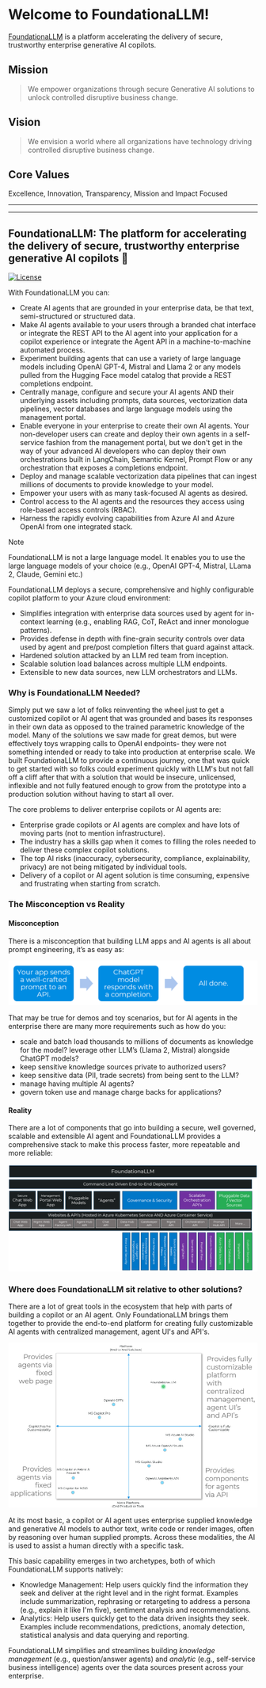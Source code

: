 # Welcome to FoundationaLLM!

[FoundationaLLM](https://foundationallm.ai) is a platform accelerating the delivery of secure, trustworthy enterprise generative AI copilots.

## Mission

> We empower organizations through secure Generative AI solutions to unlock controlled disruptive business change.

## Vision

> We envision a world where all organizations have technology driving controlled disruptive business change.

## Core Values

Excellence, Innovation, Transparency, Mission and Impact Focused

---
---

## FoundationaLLM: The platform for accelerating the delivery of secure, trustworthy enterprise generative AI copilots 🚀

[![License](https://img.shields.io/badge/license-evaluation%20and%20demo-green)](https://www.foundationallm.ai/license)

With FoundationaLLM you can:
- Create AI agents that are grounded in your enterprise data, be that text, semi-structured or structured data. 
- Make AI agents available to your users through a branded chat interface or integrate the REST API to the AI agent into your application for a copilot experience or integrate the Agent API in a machine-to-machine automated process.
- Experiment building agents that can use a variety of large language models including OpenAI GPT-4, Mistral and Llama 2 or any models pulled from the Hugging Face model catalog that provide a REST completions endpoint.
- Centrally manage, configure and secure your AI agents AND their underlying assets including prompts, data sources, vectorization data pipelines, vector databases and large language models using the management portal.
- Enable everyone in your enterprise to create their own AI agents. Your non-developer users can create and deploy their own agents in a self-service fashion from the management portal, but we don't get in the way of your advanced AI developers who can deploy their own orchestrations built in LangChain, Semantic Kernel, Prompt Flow or any orchestration that exposes a completions endpoint.
- Deploy and manage scalable vectorization data pipelines that can ingest millions of documents to provide knowledge to your model.
- Empower your users with as many task-focused AI agents as desired. 
- Control access to the AI agents and the resources they access using role-based access controls (RBAC).
- Harness the rapidly evolving capabilities from Azure AI and Azure OpenAI from one integrated stack. 

> [!NOTE] 
> FoundationaLLM is not a large language model. It enables you to use the large language models of your choice (e.g., OpenAI GPT-4, Mistral, LLama 2, Claude, Gemini etc.) 

FoundationaLLM deploys a secure, comprehensive and highly configurable copilot platform to your Azure cloud environment:

- Simplifies integration with enterprise data sources used by agent for in-context learning (e.g., enabling RAG, CoT, ReAct and inner monologue patterns).
- Provides defense in depth with fine-grain security controls over data used by agent and pre/post completion filters that guard against attack.
- Hardened solution attacked by an LLM red team from inception.
- Scalable solution load balances across multiple LLM endpoints.
- Extensible to new data sources, new LLM orchestrators and LLMs.

### Why is FoundationaLLM Needed?

Simply put we saw a lot of folks reinventing the wheel just to get a customized copilot or AI agent that was grounded and bases its responses in their own data as opposed to the trained parametric knowledge of the model. Many of the solutions we saw made for great demos, but were effectively toys wrapping calls to OpenAI endpoints- they were not something intended or ready to take into production at enterprise scale. We built FoundationaLLM to provide a continuous journey, one that was quick to get started with so folks could experiment quickly with LLM's but not fall off a cliff after that with a solution that would be insecure, unlicensed, inflexible and not fully featured enough to grow from the prototype into a production solution without having to start all over.  

The core problems to deliver enterprise copilots or AI agents are:

- Enterprise grade copilots or AI agents are complex and have lots of moving parts (not to mention infrastructure).
- The industry has a skills gap when it comes to filling the roles needed to deliver these complex copilot solutions.
- The top AI risks (inaccuracy, cybersecurity, compliance, explainability, privacy) are not being mitigated by individual tools.
- Delivery of a copilot or AI agent solution is time consuming, expensive and frustrating when starting from scratch.


### The Misconception vs Reality
#### Misconception
There is a misconception that building LLM apps and AI agents is all about prompt engineering, it’s as easy as:

![LLM and ChatGPT Misconception](../docs/media/foundationallm-misconception.png)

That may be true for demos and toy scenarios, but for AI agents in the enterprise there are many more requirements such as how do you:
 - scale and batch load thousands to millions of documents as knowledge for the model?
 leverage other LLM’s (Llama 2, Mistral) alongside ChatGPT models?
 - keep sensitive knowledge sources private to authorized users?
 - keep sensitive data (PII, trade secrets) from being sent to the LLM?
 - manage having multiple AI agents?
 - govern token use and manage charge backs for applications?


#### Reality
There are a lot of components that go into building a secure, well governed, scalable and extensible AI agent and FoundationaLLM provides a comprehensive stack to make this process faster, more repeatable and more reliable:

![FoundationaLLM stack](../docs/media/foundationallm-stack.png)

### Where does FoundationaLLM sit relative to other solutions?
There are a lot of great tools in the ecosystem that help with parts of building a copilot or an AI agent. Only FoundationaLLM brings them together to provide the end-to-end platform for creating fully customizable AI agents with centralized management, agent UI's and API's.

![FoundationaLLM Platform versus Tools](../docs/media/foundationallm-quadrants.png)

At its most basic, a copilot or AI agent uses enterprise supplied knowledge and generative AI models to author text, write code or render images, often by reasoning over human supplied prompts. Across these modalities, the AI is used to assist a human directly with a specific task.  

This basic capability emerges in two archetypes, both of which FoundationaLLM supports natively: 

- Knowledge Management: Help users quickly find the information they seek and deliver at the right level and in the right format. Examples include summarization, rephrasing or retargeting to address a persona (e.g., explain it like I'm five), sentiment analysis and recommendations.
- Analytics: Help users quickly get to the data driven insights they seek. Examples include recommendations, predictions, anomaly detection, statistical analysis and data querying and reporting.

FoundationaLLM simplifies and streamlines building *knowledge management* (e.g., question/answer agents) and *analytic* (e.g., self-service business intelligence) agents over the data sources present across your enterprise. 
